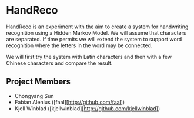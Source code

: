 HandReco
========
HandReco is an experiment with the aim to create a system for handwriting recognition using a Hidden Markov Model. We will assume
that characters are separated. If time permits we will extend the system to support word recognition where the letters in the word may be
connected. 

We will first try the system with Latin characters and then with a few Chinese characters and compare the result.

Project Members
---------------
*   Chongyang Sun
*   Fabian Alenius ([faal][http://github.com/faal])
*   Kjell Winblad ([kjellwinblad][http://github.com/kjellwinblad])
